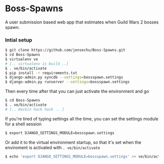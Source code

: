 Boss-Spawns
===========

A user submission based web app that estimates when Guild Wars 2 bosses spawn.

### Intial setup

```bash
$ git clone https://github.com/jensechu/Boss-Spawns.git
$ cd Boss-Spawns
$ virtualenv ve
# [.. virtualenv is build ..]
$ . ve/bin/activate
$ pip install -r requirements.txt
$ django-admin.py syncdb --settings=bossspawn.settings
$ django-admin.py runserver --settings=bossspawn.settings
```

Then every time after that you can just activate the environment and go

```bash
$ cd Boss-Spawns
$ . ve/bin/activate
# [.. Hackin hack hack .. ]
```

If you're tired of typing settings all the time, you can set the settings module
for a shell session

```bash
$ export DJANGO_SETTINGS_MODULE=bossspawn.settings
```

Or add it to the virtual environment startup, so that it's set when
the enviroment is activated with `. ve/bin/activate`

```bash
$ echo 'export DJANGO_SETTINGS_MODULE=bossspawn.settings' >> ve/bin/activate
```